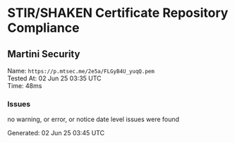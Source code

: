 # STIR/SHAKEN Certificate Repository Compliance

## Martini Security

Name: `https://p.mtsec.me/2e5a/FLGyB4U_yuqQ.pem`\
Tested At: 02 Jun 25 03:35 UTC\
Time: 48ms

### Issues

no warning, or error, or notice date level issues were found

Generated: 02 Jun 25 03:45 UTC